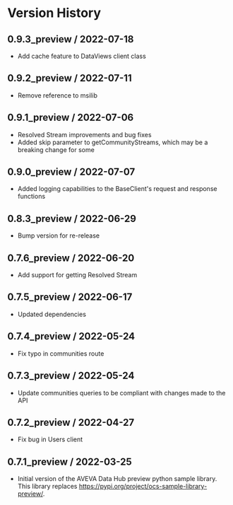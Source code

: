 # Version History

## 0.9.3_preview / 2022-07-18

- Add cache feature to DataViews client class

## 0.9.2_preview / 2022-07-11

- Remove reference to msilib

## 0.9.1_preview / 2022-07-06

- Resolved Stream improvements and bug fixes
- Added skip parameter to getCommunityStreams, which may be a breaking change for some

## 0.9.0_preview / 2022-07-07

- Added logging capabilities to the BaseClient's request and response functions

## 0.8.3_preview / 2022-06-29

- Bump version for re-release

## 0.7.6_preview / 2022-06-20

- Add support for getting Resolved Stream

## 0.7.5_preview / 2022-06-17

- Updated dependencies

## 0.7.4_preview / 2022-05-24

- Fix typo in communities route

## 0.7.3_preview / 2022-05-24

- Update communities queries to be compliant with changes made to the API

## 0.7.2_preview / 2022-04-27

- Fix bug in Users client

## 0.7.1_preview / 2022-03-25

- Initial version of the AVEVA Data Hub preview python sample library. This library replaces https://pypi.org/project/ocs-sample-library-preview/.

